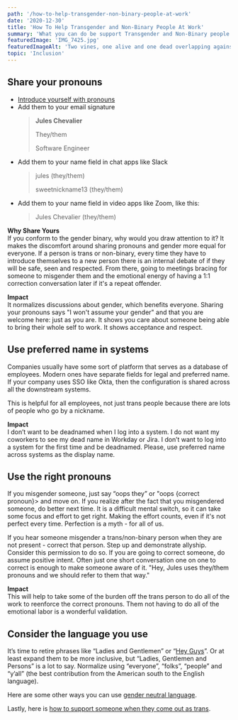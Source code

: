 ```yaml
---
path: '/how-to-help-transgender-non-binary-people-at-work'
date: '2020-12-30'
title: 'How To Help Transgender and Non-Binary People At Work'
summary: 'What you can do be support Transgender and Non-Binary people at work, including how to make it more equal for everyone.'
featuredImage: 'IMG_7425.jpg'
featuredImageAlt: 'Two vines, one alive and one dead overlapping against a yellow-painted brick wall.'
topic: 'Inclusion'
---
```


## Share your pronouns

- [Introduce yourself with pronouns](/how-to-ask-someone-their-pronouns)
- Add them to your email signature
  > **Jules Chevalier**
  >
  > They/them
  >
  > Software Engineer
- Add them to your name field in chat apps like Slack
  > jules (they/them)
  >
  > sweetnickname13 (they/them)
- Add them to your name field in video apps like Zoom, like this:
  > Jules Chevalier (they/them)

**Why Share Yours**<br>
If you conform to the gender binary, why would you draw attention to it? It makes the discomfort around sharing pronouns and gender more equal for everyone. If a person is trans or non-binary, every time they have to introduce themselves to a new person there is an internal debate of if they will be safe, seen and respected. From there, going to meetings bracing for someone to misgender them and the emotional energy of having a 1:1 correction conversation later if it's a repeat offender.

**Impact** <br>
It normalizes discussions about gender, which benefits everyone. Sharing your pronouns says "I won't assume your gender" and that you are welcome here: just as you are. It shows you care about someone being able to bring their whole self to work. It shows acceptance and respect.

## Use preferred name in systems

Companies usually have some sort of platform that serves as a database of employees. Modern ones have separate fields for legal and preferred name. If your company uses SSO like Okta, then the configuration is shared across all the downstream systems.

This is helpful for all employees, not just trans people because there are lots of people who go by a nickname.

**Impact** <br>
I don’t want to be deadnamed when I log into a system. I do not want my coworkers to see my dead name in Workday or Jira. I don’t want to log into a system for the first time and be deadnamed. Please, use preferred name across systems as the display name.

## Use the right pronouns

If you misgender someone, just say “oops they” or "oops {correct pronoun}> and move on. If you realize after the fact that you misgendered someone, do better next time. It is a difficult mental switch, so it can take some focus and effort to get right. Making the effort counts, even if it's not perfect every time. Perfection is a myth - for all of us.

If you hear someone misgender a trans/non-binary person when they are not present - correct that person. Step up and demonstrate allyship. Consider this permission to do so. If you are going to correct someone, do assume positive intent. Often just one short conversation one on one to correct is enough to make someone aware of it. "Hey, Jules uses they/them pronouns and we should refer to them that way."

**Impact** <br>
This will help to take some of the burden off the trans person to do all of the work to reenforce the correct pronouns. Them not having to do all of the emotional labor is a wonderful validation.

## Consider the language you use

It’s time to retire phrases like “Ladies and Gentlemen” or “[Hey Guys](/inclusive-ways-to-say-hey-guys)”. Or at least expand them to be more inclusive, but “Ladies, Gentlemen and Persons” is a lot to say. Normalize using “everyone”, “folks”, “people” and “y’all” (the best contribution from the American south to the English language).

Here are some other ways you can use [gender neutral language](/gender-neutral-language).

Lastly, here is [how to support someone when they come out as trans](https://www.huffpost.com/entry/how-to-support-coming-out-trans_l_5fc6d621c5b64c880a7e2ffd).
